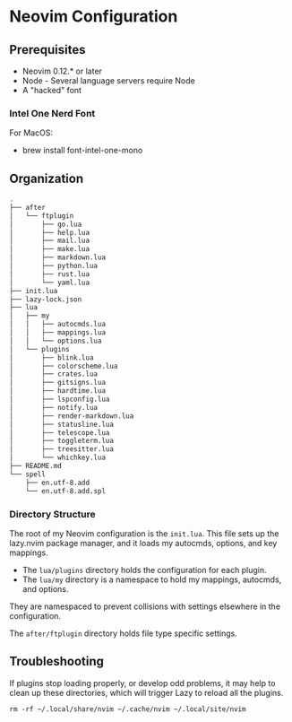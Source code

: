 # Neovim Configuration

## Prerequisites

* Neovim 0.12.* or later
* Node - Several language servers require Node
* A "hacked" font

### Intel One Nerd Font
For MacOS:

* brew install font-intel-one-mono

## Organization

```bash
.
├── after
│   └── ftplugin
│       ├── go.lua
│       ├── help.lua
│       ├── mail.lua
│       ├── make.lua
│       ├── markdown.lua
│       ├── python.lua
│       ├── rust.lua
│       └── yaml.lua
├── init.lua
├── lazy-lock.json
├── lua
│   ├── my
│   │   ├── autocmds.lua
│   │   ├── mappings.lua
│   │   └── options.lua
│   └── plugins
│       ├── blink.lua
│       ├── colorscheme.lua
│       ├── crates.lua
│       ├── gitsigns.lua
│       ├── hardtime.lua
│       ├── lspconfig.lua
│       ├── notify.lua
│       ├── render-markdown.lua
│       ├── statusline.lua
│       ├── telescope.lua
│       ├── toggleterm.lua
│       ├── treesitter.lua
│       └── whichkey.lua
├── README.md
└── spell
    ├── en.utf-8.add
    └── en.utf-8.add.spl
```

### Directory Structure
The root of my Neovim configuration is the `init.lua`. This file sets up the lazy.nvim package
manager, and it loads my autocmds, options, and key mappings.

- The `lua/plugins` directory holds the configuration for each plugin.
- The `lua/my` directory is a namespace to hold my mappings, autocmds, and options. 

They are namespaced to prevent collisions with settings elsewhere in the configuration.

The `after/ftplugin` directory holds file type specific settings.

## Troubleshooting
If plugins stop loading properly, or develop odd problems, it may help to clean up these directories, which will trigger Lazy to reload all the plugins.

    rm -rf ~/.local/share/nvim ~/.cache/nvim ~/.local/site/nvim

